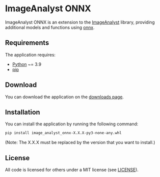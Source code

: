 # ImageAnalyst ONNX

ImageAnalyst ONNX is an extension to the [ImageAnalyst](https://github.com/BergLucas/ImageAnalyst) library, providing additional models and functions using [onnx](https://pypi.org/project/onnxruntime/).

## Requirements

The application requires:

- [Python](https://www.python.org/) ~= 3.9
- [pip](https://pip.pypa.io/en/stable/)

## Download

You can download the application on the [downloads page](https://github.com/BergLucas/ImageAnalystONNX/releases).

## Installation

You can install the application by running the following command:

```bash
pip install image_analyst_onnx-X.X.X-py3-none-any.whl
```

(Note: The X.X.X must be replaced by the version that you want to install.)

## License

All code is licensed for others under a MIT license (see [LICENSE](https://github.com/BergLucas/ImageAnalystONNX/blob/main/LICENSE)).
